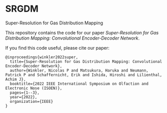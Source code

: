 # SRGDM
Super-Resolution for Gas Distribution Mapping

This repository contains the code for our paper _Super-Resolution for Gas Distribution Mapping: Convolutional Encoder-Decoder Network_.

If you find this code useful, please cite our paper:
```
@inproceedings{winkler2022super,
  title={Super-Resolution for Gas Distribution Mapping: Convolutional Encoder-Decoder Network},
  author={Winkler, Nicolas P and Matsukura, Haruka and Neumann, Patrick P and Schaffernicht, Erik and Ishida, Hiroshi and Lilienthal, Achim J},
  booktitle={2022 IEEE International Symposium on Olfaction and Electronic Nose (ISOEN)},
  pages={1--3},
  year={2022},
  organization={IEEE}
}
```

